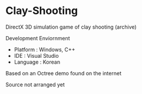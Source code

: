 # Clay-Shooting
DirectX 3D simulation game of clay shooting (archive)

Development Enviornment

* Platform : Windows, C++
* IDE : Visual Studio
* Language : Korean

Based on an Octree demo found on the internet

Source not arranged yet

